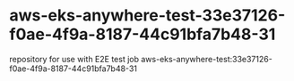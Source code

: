 # aws-eks-anywhere-test-33e37126-f0ae-4f9a-8187-44c91bfa7b48-31
repository for use with E2E test job aws-eks-anywhere-test:33e37126-f0ae-4f9a-8187-44c91bfa7b48-31

